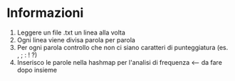# Informazioni

1. Leggere un file .txt un linea alla volta
2. Ogni linea viene divisa parola per parola
3. Per ogni parola controllo che non ci siano caratteri di punteggiatura (es. , ; : ! ?)
4. Inserisco le parole nella hashmap per l'analisi di frequenza <-- da fare dopo insieme
